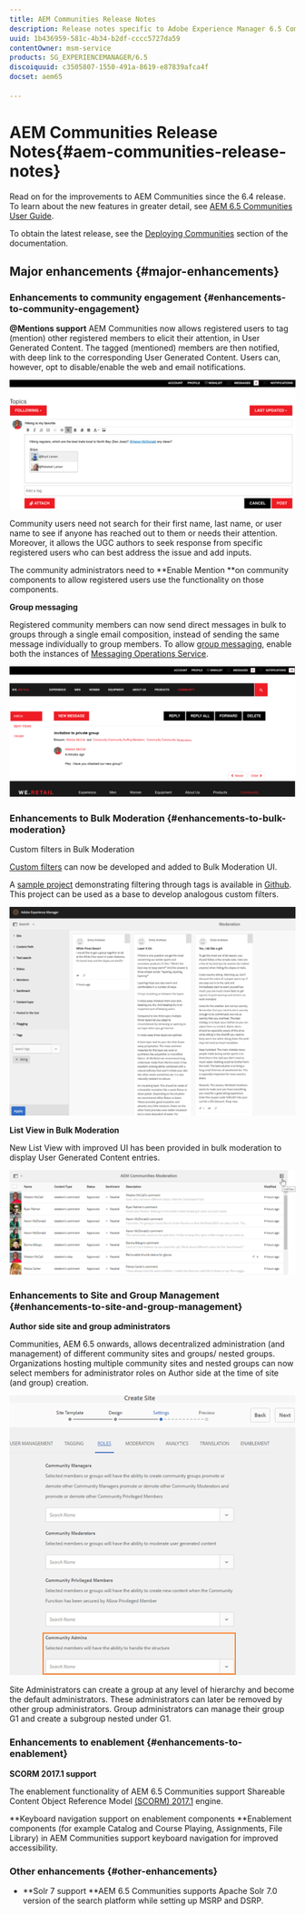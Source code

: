 ```yaml
---
title: AEM Communities Release Notes
description: Release notes specific to Adobe Experience Manager 6.5 Communities.
uuid: 1b436959-581c-4b34-b2df-cccc5727da59
contentOwner: msm-service
products: SG_EXPERIENCEMANAGER/6.5
discoiquuid: c3505807-1550-491a-8619-e87839afca4f
docset: aem65

---
```


# AEM Communities Release Notes{#aem-communities-release-notes}

Read on for the improvements to AEM Communities since the 6.4 release. To learn about the new features in greater detail, see [AEM 6.5 Communities User Guide](https://helpx.adobe.com/experience-manager/6-4/communities/user-guide.html).

To obtain the latest release, see the [Deploying Communities](https://helpx.adobe.com/in/experience-manager/6-4/help/communities/deploy-communities.html#LatestReleases) section of the documentation.

## Major enhancements {#major-enhancements}

### Enhancements to community engagement {#enhancements-to-community-engagement}

**@Mentions support**
AEM Communities now allows registered users to tag (mention) other registered members to elicit their attention, in User Generated Content. The tagged (mentioned) members are then notified, with deep link to the corresponding User Generated Content. Users can, however, opt to disable/enable the web and email notifications.

![At mentions support](assets/at-mentions.png)

Community users need not search for their first name, last name, or user name to see if anyone has reached out to them or needs their attention. Moreover, it allows the UGC authors to seek response from specific registered users who can best address the issue and add inputs.

The community administrators need to **Enable Mention **on community components to allow registered users use the functionality on those components.

**Group messaging**

Registered community members can now send direct messages in bulk to groups through a single email composition, instead of sending the same message individually to group members. To allow [group messaging](/help/communities/configure-messaging.md), enable both the instances of [Messaging Operations Service](/help/communities/messaging.md#group-messaging).

![Group message](assets/group-messaging.png)

### Enhancements to Bulk Moderation {#enhancements-to-bulk-moderation}

Custom filters in Bulk Moderation

[Custom filters](/help/communities/moderation.md#custom-filters) can now be developed and added to Bulk Moderation UI.

A [sample project](https://github.com/Adobe-Marketing-Cloud/aem-communities-extensions/tree/master/aem-communities-moderation-filter) demonstrating filtering through tags is available in [Github](https://github.com/Adobe-Marketing-Cloud/aem-communities-extensions/tree/master/aem-communities-moderation-filter). This project can be used as a base to develop analogous custom filters.

![Custom filters](assets/custom-tag-filter.png)

**List View in Bulk Moderation**

New List View with improved UI has been provided in bulk moderation to display User Generated Content entries.

![Bulk moderation in list view](assets/list-view-moderation.png)

### Enhancements to Site and Group Management {#enhancements-to-site-and-group-management}

**Author side site and group administrators**

Communities, AEM 6.5 onwards, allows decentralized administration (and management) of different community sites and groups/ nested groups. Organizations hosting multiple community sites and nested groups can now select members for administrator roles on Author side at the time of site (and group) creation.

![Site administrator](assets/site-admin.png)

Site Administrators can create a group at any level of hierarchy and become the default administrators. These administrators can later be removed by other group administrators. Group administrators can manage their group G1 and create a subgroup nested under G1.

### Enhancements to enablement {#enhancements-to-enablement}

**SCORM 2017.1 support**

The enablement functionality of AEM 6.5 Communities support Shareable Content Object Reference Model [(SCORM) 2017.1](https://rusticisoftware.com/blog/scorm-engine-2017-released/) engine.

**Keyboard navigation support on enablement components
**Enablement components (for example Catalog and Course Playing, Assignments, File Library) in AEM Communities support keyboard navigation for improved accessibility.

### Other enhancements {#other-enhancements}

* **Solr 7 support
  **AEM 6.5 Communities supports Apache Solr 7.0 version of the search platform while setting up MSRP and DSRP.
